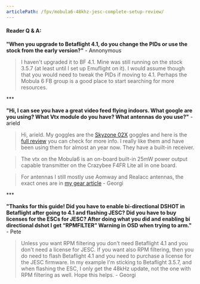 ```yaml
---
articlePath: /fpv/mobula6-48khz-jesc-complete-setup-review/
---
```


#### Reader Q & A:

**"When you upgrade to Betaflight 4.1, do you change the PIDs or use the stock from the early version?"** - Annonymous

> I haven't upgraded it to BF 4.1. Mine was still running on the stock 3.5.7 (at least until I set up Emuflight on it). I would assume though that you would need to tweak the PIDs if moving to 4.1. Perhaps the Mobula 6 FB group is a good place to start searching for more resources.

\*\*\*

**"Hi, I can see you have a great video feed flying indoors. What google are you using? What Vtx module do you have? What antennas do you use?"** - arield

> Hi, arield. My goggles are the [Skyzone 02X](https://bit.ly/skyzone-02x) goggles and here is the [full review](/fpv/skyzone-sky02x-best-fpv-goggles-for-2019/) you can check for more info. I really like them and have been using them for almost an year now. They have a built-in receiver.

> The vtx on the Mobula6 is an on-board built-in 25mW power output capable transmitter on the Crazybee F4FR Lite all in one board.

> For antennas I still mostly use Aomway and Realacc antennas, the exact ones are in [my gear article](/fpv/gear-2019/#goggles) - Georgi

\*\*\*

**"Thanks for this guide! Did you have to enable bi-directional DSHOT in Betaflight after going to 4.1 and flashing JESC? Did you have to buy licenses for the ESCs for JESC? After doing what you did and enabling bi directional dshot I get “RPMFILTER” Warning in OSD when trying to arm."** - Pete

> Unless you want RPM filtering you don't need Betaflight 4.1 and you don't need a license for JESC. If you want also RPM filtering, then you do need to flash Betaflight 4.1 and you need to purchase a license for the JESC firmware. In my example I'm sticking to Betaflight 3.5.7, and when flashing the ESC, I only get the 48kHz update, not the one with RPM filtering as well. Hope this helps. - Georgi
